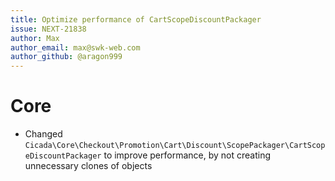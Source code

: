 ```yaml
---
title: Optimize performance of CartScopeDiscountPackager
issue: NEXT-21838
author: Max
author_email: max@swk-web.com
author_github: @aragon999
---
```

# Core
* Changed `Cicada\Core\Checkout\Promotion\Cart\Discount\ScopePackager\CartScopeDiscountPackager` to improve performance, by not creating unnecessary clones of objects
